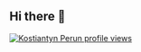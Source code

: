 ## Hi there 👋
[![Kostiantyn Perun profile views](https://u8views.com/api/v1/github/profiles/68146217/views/day-week-month-total-count.svg)](https://u8views.com/github/kosperun)
<!--
**kosperun/kosperun** is a ✨ _special_ ✨ repository because its `README.md` (this file) appears on your GitHub profile.

Here are some ideas to get you started:

- 🔭 I’m currently working on ...
- 🌱 I’m currently learning ...
- 👯 I’m looking to collaborate on ...
- 🤔 I’m looking for help with ...
- 💬 Ask me about ...
- 📫 How to reach me: ...
- 😄 Pronouns: ...
- ⚡ Fun fact: ...
-->
